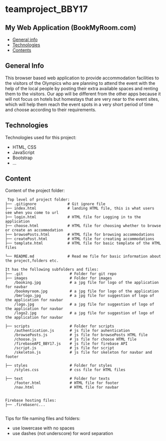 # teamproject_BBY17

## My Web Application (BookMyRoom.com)
 
* [General info](#general-info)
* [Technologies](#technologies)
* [Contents](#content)

## General Info
This browser based web application to provide accommodation facilities to the visitors of the Olympics who are planning to attend the event with the help of the local people by posting their extra available spaces and renting them to the visitors. Our app will be different from the other apps because it will not focus on hotels but homestays that are very near to the event sites, which will help them reach the event spots in a very short period of time and choose according to their requirements.

	
## Technologies
Technologies used for this project:
* HTML, CSS
* JavaScript
* Bootstrap 
* ...


## Content
Content of the project folder:

```
 Top level of project folder: 
├── .gitignore              # Git ignore file
├── index.html              # landing HTML file, this is what users see when you come to url
├── login.html              # HTML file for Logging in to the application
├── choose.html             # HTML file for choosing whether to browse or create an accommodation
├── browsePosts.html        # HTML file for browsing accommodations
├── createPost.html         # HTML file for creating accommodations
├── template.html           # HTML file for basic template of the HTML files

└── README.md               # Read me file for basic information about the project,folders etc.

It has the following subfolders and files:
├── .git                     # Folder for git repo
├── images                   # Folder for images
    /booking.jpg             # a jpg file for logo of the application for navbar
    /bookmyroom.jpg          # a jpg file for logo of the application
    /bmrlogo.jpg             # a jpg file for suggestion of logo of the application for navbar
    /logo.jpg                # a jpg file for suggestion of logo of the application for navbar
    /logo2.jpg               # a jpg file for suggestion of logo of the application for navbar

├── scripts                  # Folder for scripts
    /authentication.js       # js file for auhentication
    /browsePosts.js          # js file for browsePosts HTML file
    /choose.js               # js file for choose HTML file
    /firebaseAPI_BBY17.js    # js file for firebase API
    /script.js               # js file for script
    /skeleton.js             # js file for skeleton for navbar and footer

├── styles                   # Folder for styles
    /styles.css              # css file for HTML files

├── text                     # Folder for texts
    /footer.html             # HTML file for footer
    /nav.html                # HTML file for navbar


Firebase hosting files: 
├── .firebaserc...


```

Tips for file naming files and folders:
* use lowercase with no spaces
* use dashes (not underscore) for word separation